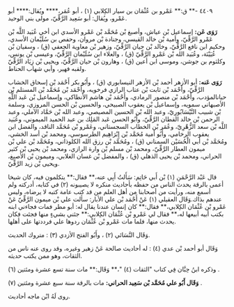 ٤٤٠٩ -** ق:** عَمْرو بن عُثْمَان بن سيار الكِلابي (١) ، أبو عُمَر،**** ويُقال:**** أبو عَمْرو، ويُقال: أبو سَعِيد الرَّقِّيّ، مولى بني الوحيد.

**رَوَى عَن:** إسماعيل بْن عياش، وأصبغ بْن مُحَمَّد بْن عَمْرو الأسدي ابن أخي عُبَيد اللَّه بْن عَمْرو الرَّقِّيّ، وأمية بْن خالد القيسي، وجنادة بْن مروان، وحفص بن سُلَيْمان الأسدي، وحكيم ابن نافع الرَّقِّيّ، وخالد بْن حيان الرَّقِّيّ، وزهير بْن معاوية الجعفي (ق) ، وسفيان بْن عُيَيْنَة، وعُبَيد الله بْن عَمْرو الرَّقِّيّ (ق) ، والعلاء ابن سُلَيْمان الرَّقِّيّ، وعيسى بْن يونس، وكلثوم بن جوشن، وموسى ابن أعين (ق) ، وهارون بْن حيان الرَّقِّيّ، ويحيى بْن زِيَاد الرَّقِّيّ ولقبه فهير، وأبي شهاب الحناط.

**رَوَى عَنه:** أبو الأزهر أحمد بْن الأزهر النيسابوري (ق) ، وأَبُو بكر أَحْمَد بْن إسحاق الخشاب الرَّقِّيّ، وأَحْمَد بْن ثابت بْن عتاب الرازي فرخويه، وأَحْمَد بْن مُحَمَّد بْن المستلم بْن حيانالمؤدب، وأَحْمَد بْن منصور الرمادي، وأَحْمَد بْن هاشم الأنطاكي، وإسماعيل بْن عَبد اللَّهِ الأصبهاني سمويه، وإسماعيل بْن يعقوب الصبيحي، والحسين بْن الحسن المروزي، وسلمة بْن شبيب النَّيْسَابُورِيّ، وعبد الله بْن الحسين المصيصي، وعبد الله بْن حَمَّاد الآملي، وعبد الرحمن بْن خالد القطان الرَّقِّيّ، وأَبُو الحسن عَبد المَلِك بن عبد الحميد الميموني، وعُبَيد اللَّه بْن سعد الزُّهْرِيّ، وعُمَر بْن الخطاب السجستاني، وعَمْرو بْن مُحَمَّد الناقد، والفضل ابن يعقوب الرخامي، وأَبُو أمية مُحَمَّد بْن إِبْرَاهِيم الطرسوسي، ومحمد بْن أسد الخشي، ومُحَمَّد بْن أَبي الْحُسَيْن السمناني (ق) ، ومُحَمَّد بْن رزق الله الكلوذاني، ومُحَمَّد بْن علي بْن ميمون العطار الرَّقِّيّ، ومحمد بْن مسلم بْن وارة الرازي، ومحمد بْن يحيى بْن كثير الحراني، ومحمد بْن يحيى الذهلي (ق) ، والمفضل بْن غسان الغلابي، وميمون بْن الأصبغ، ويحيى بْن زيد الرَّقِّيّ.

قال عَبْد الرَّحْمَنِ (١) بْن أَبي حَاتِم: سَأَلتُ أَبِي عنه،** فقال:** يتكلمون فيه، كان شيخا أعمى بالرقة يحدث الناس من حفظه بأحاديث منكره لا يصيبونه (٢) في كتابه، أدركته ولم أسمع منه، ورأيت من أصحابنا من أهل العلم من قد كتب عامة كتبه لا يرضاه، وليس عندهم بذاك.وَقَال العقيلي (١) عَنْ أَحْمَد بْن علي الأبار: سألت علي بْن ميمون الرَّقِّيّ عَنْ عَمْرو بْن عُثْمَان الكِلابي،** فقال:** كان إنسان عندنا يقال له: أبو مطر فمات فجاءني ابنه بكتب أبيه أبيعها له،** فقال لي عَمْرو بْن عُثْمَان الكِلابي:** جئني بشيءٍ منها فجئت فكان يحدث منها، فلما مات عَمْرو بْن عُثْمَان ردوها علي فرددتها على أهلها.

وَقَال النَّسَائي (٢) ، وأَبُو الفتح الأزدي (٣) : متروك الحديث.

وَقَال أبو أحمد بْن عدي (٤) : له أحاديث صالحة عَنْ زهير وغيره، وقد روى عنه ناس من الثقات، وهو ممن يكتب حديثه.

وذكره ابنُ حِبَّان فِي كتاب "الثقات (٤) "،** وَقَال:** مات سنة تسع عشرة ومئتين (٦) .

**وَقَال أَبُو علي مُحَمَّد بْن سَعِيد الحراني:** مات بالرقة سنة سبع عشرة ومئتين (٧) .

روى لَهُ ابْن ماجه أحاديث.
